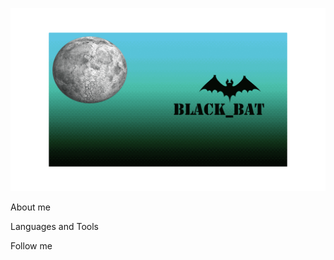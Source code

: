![Header](https://github.com/black-bat/black-bat/blob/main/assets/13.3.gif)

About me

Languages and Tools

Follow me